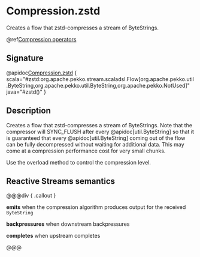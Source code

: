 # Compression.zstd

Creates a flow that zstd-compresses a stream of ByteStrings.

@ref[Compression operators](../index.md#compression-operators)

## Signature

@apidoc[Compression.zstd](stream.*.Compression$) { scala="#zstd:org.apache.pekko.stream.scaladsl.Flow[org.apache.pekko.util.ByteString,org.apache.pekko.util.ByteString,org.apache.pekko.NotUsed]" java="#zstd()" }

## Description

Creates a flow that zstd-compresses a stream of ByteStrings. Note that the compressor
will SYNC_FLUSH after every @apidoc[util.ByteString] so that it is guaranteed that every @apidoc[util.ByteString]
coming out of the flow can be fully decompressed without waiting for additional data. This may
come at a compression performance cost for very small chunks.

Use the overload method to control the compression level.

## Reactive Streams semantics

@@@div { .callout }

**emits** when the compression algorithm produces output for the received `ByteString`

**backpressures** when downstream backpressures

**completes** when upstream completes

@@@
